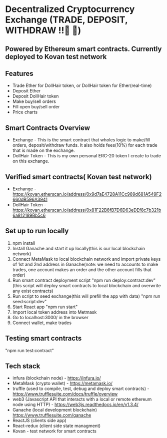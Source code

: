 # Decentralized Cryptocurrency Exchange (TRADE, DEPOSIT, WITHDRAW !!:gem: :gem:)
## Powered by Ethereum smart contracts. Currently deployed to Kovan test network

## Features
- Trade Ether for DollHair token, or DollHair token for Ether(real-time)
- Deposit Ether
- Deposit DollHair token
- Make buy/sell orders
- Fill open buy/sell order
- Price charts


## Smart Contracts Overview
- Exchange - This is the smart contract that wholes logic to make/fill orders, deposit/withdraw funds. It also holds fees(10%) for each trade that is made on the exchange.
- DollHair Token - This is my own personal ERC-20 token I create to trade on this exchange.


## Verified smart contracts( Kovan test network)
- Exchange - https://kovan.etherscan.io/address/0x9d7aE4728A11Cc989d681A549F2660dB596A3941
- DollHair Token - https://kovan.etherscan.io/address/0x81F22B6fB7D6D63eDEf8c7b321b6a812189Bb5c6


## Set up to run locally
1. npm install
2. Install Ganache and start it up locally(this is our local blockchain network)
3. Connect MetaMask to local blockchain network and import private keys of 1st and 2nd address in Ganache(note: we need to accounts to make trades, one account makes an order and the other account fills that order)
4. Run smart contract deployment script "npm run deploy:contract:dev" (this script will deploy smart contracts to local blockchain and overwrite any exist contracts)
5. Run script to seed exchange(this will prefill the app with data) "npm run seed:script:dev"
6. Start React app "npm run start"
7. Import local token address into Metmask
8. Go to localhost:3000/ in the browser
9. Connect wallet, make trades

## Testing smart contracts
"npm run test:contract"


## Tech stack
- infura (blockchain node) - https://infura.io/
- MetaMask (crypto wallet) - https://metamask.io/
- truffle (used to compile, test, debug and deploy smart contracts) - https://www.trufflesuite.com/docs/truffle/overview
- web3 (Javascript API that interacts with a local or remote ethereum node using HTTP) - https://web3js.readthedocs.io/en/v1.3.4/
- Ganache (local development blockchain) https://www.trufflesuite.com/ganache
- ReactJS (clients side app)
- React-redux (client side state managment)
- Kovan - test network for smart contracts
